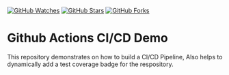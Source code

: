 <!-- [![codecov](https://codecov.io/gh/jatinmehrotra/CI-CD-demo/branch/main/graph/badge.svg?token=AZW7E219JS)](https://codecov.io/gh/jatinmehrotra/CI-CD-demo) -->
[![GitHub Watches](https://img.shields.io/github/watchers/jatinmehrotra/CI-CD-demo.svg?style=social&label=Watch&maxAge=2592000)](https://github.com/jatinmehrotra/CI-CD-demo/watchers)
[![GitHub Stars](https://img.shields.io/github/stars/jatinmehrotra/CI-CD-demo.svg?style=social&label=Star&maxAge=2592000)](https://github.com/jatinmehrotra/CI-CD-demo/stargazers)
[![GitHub Forks](https://img.shields.io/github/forks/jatinmehrotra/CI-CD-demo.svg?style=social&label=Fork&maxAge=2592000)](https://github.com/jatinmehrotra/CI-CD-demo/network)


# Github Actions CI/CD Demo

This repository demonstrates on how to build a CI/CD Pipeline, Also helps to dynamically add a test coverage badge for the respository.

